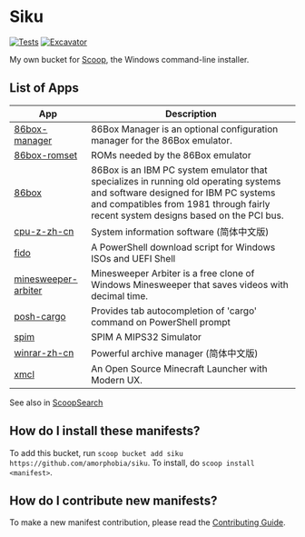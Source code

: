 # Siku

<!-- Uncomment the following line after replacing placeholders -->
[![Tests](https://github.com/amorphobia/siku/actions/workflows/ci.yml/badge.svg)](https://github.com/amorphobia/siku/actions/workflows/ci.yml) [![Excavator](https://github.com/amorphobia/siku/actions/workflows/excavator.yml/badge.svg)](https://github.com/amorphobia/siku/actions/workflows/excavator.yml)

My own bucket for [Scoop](https://scoop.sh), the Windows command-line installer.

List of Apps
------------

|App|Description|
|----|----|
|[86box-manager](https://github.com/amorphobia/siku/blob/master/bucket/86box-manager.json)|86Box Manager is an optional configuration manager for the 86Box emulator.|
|[86box-romset](https://github.com/amorphobia/siku/blob/master/bucket/86box-romset.json)|ROMs needed by the 86Box emulator|
|[86box](https://github.com/amorphobia/siku/blob/master/bucket/86box.json)|86Box is an IBM PC system emulator that specializes in running old operating systems and software designed for IBM PC systems and compatibles from 1981 through fairly recent system designs based on the PCI bus.|
|[cpu-z-zh-cn](https://github.com/amorphobia/siku/blob/master/bucket/cpu-z-zh-cn.json)|System information software (简体中文版)|
|[fido](https://github.com/amorphobia/siku/blob/master/bucket/fido.json)|A PowerShell download script for Windows ISOs and UEFI Shell|
|[minesweeper-arbiter](https://github.com/amorphobia/siku/blob/master/bucket/minesweeper-arbiter.json)|Minesweeper Arbiter is a free clone of Windows Minesweeper that saves videos with decimal time.|
|[posh-cargo](https://github.com/amorphobia/siku/blob/master/bucket/posh-cargo.json)|Provides tab autocompletion of 'cargo' command on PowerShell prompt|
|[spim](https://github.com/amorphobia/siku/blob/master/bucket/spim.json)|SPIM A MIPS32 Simulator|
|[winrar-zh-cn](https://github.com/amorphobia/siku/blob/master/bucket/winrar-zh-cn.json)|Powerful archive manager (简体中文版)|
|[xmcl](https://github.com/amorphobia/siku/blob/master/bucket/xmcl.json)|An Open Source Minecraft Launcher with Modern UX.|

See also in [ScoopSearch](https://scoopsearch.github.io/#/apps?q=%22https%3A%2F%2Fgithub.com%2Famorphobia%2Fsiku%22)

How do I install these manifests?
---------------------------------

To add this bucket, run `scoop bucket add siku https://github.com/amorphobia/siku`. To install, do `scoop install <manifest>`.

How do I contribute new manifests?
----------------------------------

To make a new manifest contribution, please read the [Contributing Guide](https://github.com/ScoopInstaller/.github/blob/main/.github/CONTRIBUTING.md).
